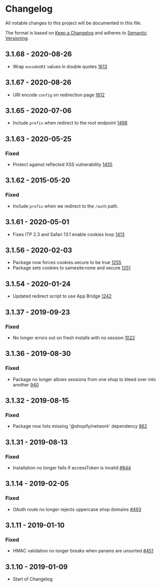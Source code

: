 # Changelog

All notable changes to this project will be documented in this file.

The format is based on [Keep a Changelog](http://keepachangelog.com/en/1.0.0/)
and adheres to [Semantic Versioning](http://semver.org/spec/v2.0.0.html).

<!-- ## [Unreleased] -->

## 3.1.68 - 2020-08-26

- Wrap `encodeURI` values in double quotes [1613](https://github.com/Shopify/quilt/pull/1613)

## 3.1.67 - 2020-08-26

- URI encode `config` on redirection page [1612](https://github.com/Shopify/quilt/pull/1612)

## 3.1.65 - 2020-07-06

- Include `prefix` when redirect to the root endpoint [1498](https://github.com/Shopify/quilt/pull/1498)

## 3.1.63 - 2020-05-25

### Fixed

- Protect against reflected XSS vulnerability [1455](https://github.com/Shopify/quilt/pull/1455)

## 3.1.62 - 2015-05-20

### Fixed

- Include `prefix` when we redirect to the `/auth` path.

## 3.1.61 - 2020-05-01

- Fixes ITP 2.3 and Safari 13.1 enable cookies loop [1413](https://github.com/Shopify/quilt/pull/1413)

## 3.1.56 - 2020-02-03

- Package now forces cookies.secure to be true [1255](https://github.com/Shopify/quilt/pull/1255)
- Package sets cookies to samesite:none and secure [1251](https://github.com/Shopify/quilt/pull/1251)

## 3.1.54 - 2020-01-24

- Updated redirect script to use App Bridge [1242](https://github.com/Shopify/quilt/pull/1242)

## 3.1.37 - 2019-09-23

### Fixed

- No longer errors out on fresh installs with no session [1022](https://github.com/Shopify/quilt/pull/1022)

## 3.1.36 - 2019-08-30

### Fixed

- Package no longer allows sessions from one shop to bleed over into another [940](https://github.com/Shopify/quilt/pull/940)

## 3.1.32 - 2019-08-15

### Fixed

- Package now lists missing '@shopify/network' dependency [862](https://github.com/Shopify/quilt/pull/862)

## 3.1.31 - 2019-08-13

### Fixed

- Installation no longer fails if accessToken is invalid [#844](https://github.com/Shopify/quilt/pull/844)

## 3.1.14 - 2019-02-05

### Fixed

- OAuth route no longer rejects uppercase shop domains [#493](https://github.com/Shopify/quilt/pull/493)

## 3.1.11 - 2019-01-10

### Fixed

- HMAC validation no longer breaks when params are unsorted [#451](https://github.com/Shopify/quilt/pull/451)

## 3.1.10 - 2019-01-09

- Start of Changelog
